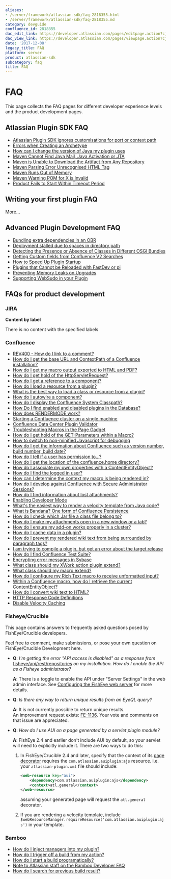 ```yaml
---
aliases:
- /server/framework/atlassian-sdk/faq-2818355.html
- /server/framework/atlassian-sdk/faq-2818355.md
category: devguide
confluence_id: 2818355
dac_edit_link: https://developer.atlassian.com/pages/editpage.action?cjm=wozere&pageId=2818355
dac_view_link: https://developer.atlassian.com/pages/viewpage.action?cjm=wozere&pageId=2818355
date: '2017-12-08'
legacy_title: FAQ
platform: server
product: atlassian-sdk
subcategory: faq
title: FAQ
---
```

# FAQ

This page collects the FAQ pages for different developer experience levels and the product development pages. 

## Atlassian Plugin SDK FAQ

-   [Atlassian Plugin SDK ignores customisations for port or context path](https://developer.atlassian.com/display/DOCS/Atlassian+Plugin+SDK+ignores+customisations+for+port+or+context+path)
-   [Errors when Creating an Archetype](https://developer.atlassian.com/display/DOCS/Errors+when+Creating+an+Archetype)
-   [How can I change the version of Java my plugin uses](https://developer.atlassian.com/display/DOCS/How+can+I+change+the+version+of+Java+my+plugin+uses)
-   [Maven Cannot Find Java Mail, Java Activation or JTA](https://developer.atlassian.com/display/DOCS/Maven+Cannot+Find+Java+Mail%2C+Java+Activation+or+JTA)
-   [Maven is Unable to Download the Artifact from Any Repository](https://developer.atlassian.com/display/DOCS/Maven+is+Unable+to+Download+the+Artifact+from+Any+Repository)
-   [Maven Parsing Error Unrecognised HTML Tag](https://developer.atlassian.com/display/DOCS/Maven+Parsing+Error+Unrecognised+HTML+Tag)
-   [Maven Runs Out of Memory](https://developer.atlassian.com/display/DOCS/Maven+Runs+Out+of+Memory)
-   [Maven Warning POM for X is Invalid](https://developer.atlassian.com/display/DOCS/Maven+Warning+POM+for+X+is+Invalid)
-   [Product Fails to Start Within Timeout Period](https://developer.atlassian.com/display/DOCS/Product+Fails+to+Start+Within+Timeout+Period)

## Writing your first plugin FAQ

[More...](https://developer.atlassian.com/docs/faq/writing-your-first-plugin-faq)

## Advanced Plugin Development FAQ

-   [Bundling extra dependencies in an OBR](https://developer.atlassian.com/display/DOCS/Bundling+extra+dependencies+in+an+OBR)
-   [Deployment stalled due to spaces in directory path](https://developer.atlassian.com/display/DOCS/Deployment+stalled+due+to+spaces+in+directory+path)
-   [Detecting the Presence or Absence of Classes in Different OSGI Bundles](https://developer.atlassian.com/display/DOCS/Detecting+the+Presence+or+Absence+of+Classes+in+Different+OSGI+Bundles)
-   [Getting Custom fields from Confluence V2 Searches](https://developer.atlassian.com/display/DOCS/Getting+Custom+fields+from+Confluence+V2+Searches)
-   [How to Speed Up Plugin Startup](https://developer.atlassian.com/display/DOCS/How+to+Speed+Up+Plugin+Startup)
-   [Plugins that Cannot be Reloaded with FastDev or pi](https://developer.atlassian.com/display/DOCS/Plugins+that+Cannot+be+Reloaded+with+FastDev+or+pi)
-   [Preventing Memory Leaks on Upgrades](https://developer.atlassian.com/display/DOCS/Preventing+Memory+Leaks+on+Upgrades)
-   [Supporting WebSudo in your Plugin](https://developer.atlassian.com/display/DOCS/Supporting+WebSudo+in+your+Plugin)

## FAQs for product development

### JIRA

**Content by label**

There is no content with the specified labels

### Confluence

-   [REV400 - How do I link to a comment?](https://developer.atlassian.com/pages/viewpage.action?pageId=2031660)
-   [How do I get the base URL and ContextPath of a Confluence installation?](https://developer.atlassian.com/pages/viewpage.action?pageId=2031787)
-   [How do I get my macro output exported to HTML and PDF?](https://developer.atlassian.com/pages/viewpage.action?pageId=2031811)
-   [How do I get hold of the HttpServletRequest?](https://developer.atlassian.com/pages/viewpage.action?pageId=2031789)
-   [How do I get a reference to a component?](https://developer.atlassian.com/pages/viewpage.action?pageId=2031788)
-   [How do I load a resource from a plugin?](https://developer.atlassian.com/pages/viewpage.action?pageId=2031742)
-   [What is the best way to load a class or resource from a plugin?](https://developer.atlassian.com/pages/viewpage.action?pageId=2031736)
-   [How do I autowire a component?](https://developer.atlassian.com/pages/viewpage.action?pageId=2031786)
-   [How do I display the Confluence System Classpath?](https://developer.atlassian.com/pages/viewpage.action?pageId=2031629)
-   [How Do I find enabled and disabled plugins in the Database?](https://developer.atlassian.com/pages/viewpage.action?pageId=2031825)
-   [How does RENDERMODE work?](https://developer.atlassian.com/pages/viewpage.action?pageId=2031720)
-   [Starting a Confluence cluster on a single machine](https://developer.atlassian.com/display/CONFDEV/Starting+a+Confluence+cluster+on+a+single+machine)
-   [Confluence Data Center Plugin Validator](https://developer.atlassian.com/display/CONFDEV/Confluence+Data+Center+Plugin+Validator)
-   [Troubleshooting Macros in the Page Gadget](https://developer.atlassian.com/display/CONFDEV/Troubleshooting+Macros+in+the+Page+Gadget)
-   [How do I get hold of the GET-Parameters within a Macro?](https://developer.atlassian.com/pages/viewpage.action?pageId=2031757)
-   [How to switch to non-minified Javascript for debugging](https://developer.atlassian.com/display/CONFDEV/How+to+switch+to+non-minified+Javascript+for+debugging)
-   [How do I get the information about Confluence such as version number, build number, build date?](https://developer.atlassian.com/pages/viewpage.action?pageId=2031798)
-   [How do I tell if a user has permission to...?](https://developer.atlassian.com/pages/viewpage.action?pageId=2031704)
-   [How do I get the location of the confluence.home directory?](https://developer.atlassian.com/pages/viewpage.action?pageId=2031784)
-   [How do I associate my own properties with a ContentEntityObject?](https://developer.atlassian.com/pages/viewpage.action?pageId=2031792)
-   [How do I find the logged in user?](https://developer.atlassian.com/pages/viewpage.action?pageId=2031739)
-   [How can I determine the context my macro is being rendered in?](https://developer.atlassian.com/pages/viewpage.action?pageId=2031673)
-   [How do I develop against Confluence with Secure Administrator Sessions?](https://developer.atlassian.com/pages/viewpage.action?pageId=2031700)
-   [How do I find information about lost attachments?](https://developer.atlassian.com/pages/viewpage.action?pageId=2031805)
-   [Enabling Developer Mode](https://developer.atlassian.com/display/CONFDEV/Enabling+Developer+Mode)
-   [What's the easiest way to render a velocity template from Java code?](https://developer.atlassian.com/pages/viewpage.action?pageId=2031791)
-   [What is Bandana? One form of Confluence Persistence](https://developer.atlassian.com/pages/viewpage.action?pageId=2031780)
-   [How do I check which Jar file a class file belong to?](https://developer.atlassian.com/pages/viewpage.action?pageId=2031766)
-   [How do I make my attachments open in a new window or a tab?](https://developer.atlassian.com/pages/viewpage.action?pageId=2031705)
-   [How do I ensure my add-on works properly in a cluster?](https://developer.atlassian.com/pages/viewpage.action?pageId=2031761)
-   [How do I cache data in a plugin?](https://developer.atlassian.com/pages/viewpage.action?pageId=2031764)
-   [How do I prevent my rendered wiki text from being surrounded by paragraph tags?](https://developer.atlassian.com/pages/viewpage.action?pageId=2031790)
-   [I am trying to compile a plugin, but get an error about the target release](https://developer.atlassian.com/display/CONFDEV/I+am+trying+to+compile+a+plugin%2C+but+get+an+error+about+the+target+release)
-   [How do I find Confluence Test Suite?](https://developer.atlassian.com/pages/viewpage.action?pageId=2031681)
-   [Encrypting error messages in Sybase](https://developer.atlassian.com/display/CONFDEV/Encrypting+error+messages+in+Sybase)
-   [What class should my XWork action plugin extend?](https://developer.atlassian.com/pages/viewpage.action?pageId=2031794)
-   [What class should my macro extend?](https://developer.atlassian.com/pages/viewpage.action?pageId=2031795)
-   [How do I configure my Rich Text macro to receive unformatted input?](https://developer.atlassian.com/pages/viewpage.action?pageId=14713072)
-   [Within a Confluence macro, how do I retrieve the current ContentEntityObject?](https://developer.atlassian.com/pages/viewpage.action?pageId=2031785)
-   [How do I convert wiki text to HTML?](https://developer.atlassian.com/pages/viewpage.action?pageId=2031793)
-   [HTTP Response Code Definitions](https://developer.atlassian.com/display/CONFDEV/HTTP+Response+Code+Definitions)
-   [Disable Velocity Caching](https://developer.atlassian.com/display/CONFDEV/Disable+Velocity+Caching)

### Fisheye/Crucible

This page contains answers to frequently asked questions posed by FishEye/Crucible developers.

Feel free to comment, make submissions, or pose your own question on FishEye/Crucible Development here.

-   **Q**: *I'm getting the error "API access is disabled" as a response from* <a href="http://fisheye/api/rest/repositories" class="uri external-link">fisheye/api/rest/repositories</a> *on my installation. How do I enable the API as a Fisheye administrator?*

    **A**: There is a toggle to enable the API under "Server Settings" in the web admin interface. See <a href="https://confluence.atlassian.com/display/FISHEYE/Configuring+the+FishEye+web+server" class="external-link">Configuring the FishEye web server</a> for more details.

-   **Q**: *Is there any way to return unique results from an EyeQL query?*

    **A**: It is not currently possible to return unique results.  
    An improvement request exists: <a href="http://jira.atlassian.com/browse/FE-1136" class="external-link">FE-1136</a>. Your vote and comments on that issue are appreciated.

-   **Q**: *How do I use AUI on a page generated by a servlet plugin module?*

    **A**: FishEye 2.4 and earlier don't include AUI by default, so your servlet will need to explicitly include it. There are two ways to do this:

    1.  In FishEye/Crucible 2.4 and later, specify that the context of its [page decorator](https://developer.atlassian.com/display/FECRUDEV/Page+Decorators) requires the `com.atlassian.auiplugin:ajs` resource. i.e. your `atlassian-plugin.xml` file should include:

        ``` xml
        <web-resource key="aui">
            <dependency>com.atlassian.auiplugin:ajs</dependency>
            <context>atl.general</context>
        </web-resource>
        ```

        assuming your generated page will request the `atl.general` decorator.

    2.  If you are rendering a velocity template, include `$webResourceManager.requireResource('com.atlassian.auiplugin:ajs')` in your template.

### Bamboo

-   [How do I inject managers into my plugin?](https://developer.atlassian.com/pages/viewpage.action?pageId=1638474)
-   [How do I trigger off a build from my action?](https://developer.atlassian.com/pages/viewpage.action?pageId=1638479)
-   [How do I start a build programatically?](https://developer.atlassian.com/pages/viewpage.action?pageId=1638480)
-   [Note to Atlassian staff on the Bamboo Developer FAQ](https://developer.atlassian.com/display/BAMBOODEV/Note+to+Atlassian+staff+on+the+Bamboo+Developer+FAQ)
-   [How do I search for previous build result?](https://developer.atlassian.com/pages/viewpage.action?pageId=1638475)
